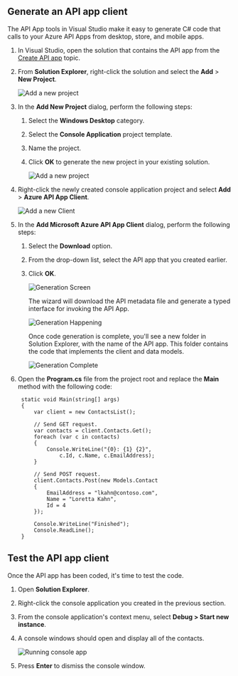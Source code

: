 ## Generate an API app client
The API App tools in Visual Studio make it easy to generate C# code that calls to your Azure API Apps from desktop, store, and mobile apps. 

1. In Visual Studio, open the solution that contains the API app from the [Create API app](../article/app-service-api/app-service-dotnet-create-api-app.md) topic. 
2. From **Solution Explorer**, right-click the solution and select the **Add** > **New Project**.
   
    ![Add a new project](./media/app-service-dotnet-debug-api-app-gen-api-client/01-add-new-project-v3.png)
3. In the **Add New Project** dialog, perform the following steps:
   
   1. Select the **Windows Desktop** category.
   2. Select the **Console Application** project template.
   3. Name the project.
   4. Click **OK** to generate the new project in your existing solution.
      
      ![Add a new project](./media/app-service-dotnet-debug-api-app-gen-api-client/02-contact-list-console-project-v3.png)
4. Right-click the newly created console application project and select **Add** > **Azure API App Client**. 
   
    ![Add a new Client](./media/app-service-dotnet-debug-api-app-gen-api-client/03-add-azure-api-client-v3.png)
5. In the **Add Microsoft Azure API App Client** dialog, perform the following steps: 
   
   1. Select the **Download** option. 
   2. From the drop-down list, select the API app that you created earlier. 
   3. Click **OK**. 
      
      ![Generation Screen](./media/app-service-dotnet-debug-api-app-gen-api-client/04-select-the-api-v3.png)
      
      The wizard will download the API metadata file and generate a typed interface for invoking the API App.
      
      ![Generation Happening](./media/app-service-dotnet-debug-api-app-gen-api-client/05-metadata-downloading-v3.png)
      
      Once code generation is complete, you'll see a new folder in Solution Explorer, with the name of the API app. This folder contains the code that implements the client and data models. 
      
      ![Generation Complete](./media/app-service-dotnet-debug-api-app-gen-api-client/06-code-gen-output-v3.png)
6. Open the **Program.cs** file from the project root and replace the **Main** method with the following code: 
   
        static void Main(string[] args)
        {
            var client = new ContactsList();
   
            // Send GET request.
            var contacts = client.Contacts.Get();
            foreach (var c in contacts)
            {
                Console.WriteLine("{0}: {1} {2}",
                    c.Id, c.Name, c.EmailAddress);
            }
   
            // Send POST request.
            client.Contacts.Post(new Models.Contact
            {
                EmailAddress = "lkahn@contoso.com",
                Name = "Loretta Kahn",
                Id = 4
            });
   
            Console.WriteLine("Finished");
            Console.ReadLine();
        }

## Test the API app client
Once the API app has been coded, it's time to test the code.

1. Open **Solution Explorer**.
2. Right-click the console application you created in the previous section.
3. From the console application's context menu, select **Debug > Start new instance**. 
4. A console windows should open and display all of the contacts. 
   
    ![Running console app](./media/app-service-dotnet-debug-api-app-gen-api-client/running-console-app.png)
5. Press **Enter** to dismiss the console window.          

